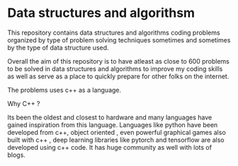 # Data structures and algorithsm

This repository contains data structures and algorithms coding problems organized by type of problem solving techniques sometimes and sometimes by the type of data structure used.

Overall the aim of this repository is to have atleast as close to 600 problems to be solved in data structures and algorithms to improve my coding skills as well as serve as a place to quickly prepare for other folks on the internet.

The problems uses c++ as a language. 

Why C++ ? 

Its been the oldest and closest to hardware and many languages have gained inspiration from this language. Languages like python have been developed from c++, object oriented , even powerful graphical games also built with c++ , deep learning libraries like pytorch and tensorflow are also developed using c++ code. It has huge community as well with lots of blogs.